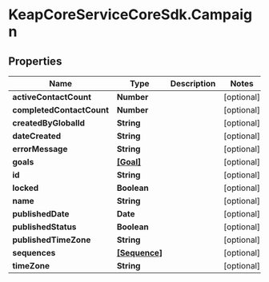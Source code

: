 # KeapCoreServiceCoreSdk.Campaign

## Properties

Name | Type | Description | Notes
------------ | ------------- | ------------- | -------------
**activeContactCount** | **Number** |  | [optional] 
**completedContactCount** | **Number** |  | [optional] 
**createdByGlobalId** | **String** |  | [optional] 
**dateCreated** | **String** |  | [optional] 
**errorMessage** | **String** |  | [optional] 
**goals** | [**[Goal]**](Goal.md) |  | [optional] 
**id** | **String** |  | [optional] 
**locked** | **Boolean** |  | [optional] 
**name** | **String** |  | [optional] 
**publishedDate** | **Date** |  | [optional] 
**publishedStatus** | **Boolean** |  | [optional] 
**publishedTimeZone** | **String** |  | [optional] 
**sequences** | [**[Sequence]**](Sequence.md) |  | [optional] 
**timeZone** | **String** |  | [optional] 


